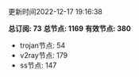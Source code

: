 更新时间2022-12-17 19:16:38

**总订阅: 73**
**总节点: 1169**
**有效节点: 380**
- trojan节点: 54
- v2ray节点: 179
- ss节点: 147
